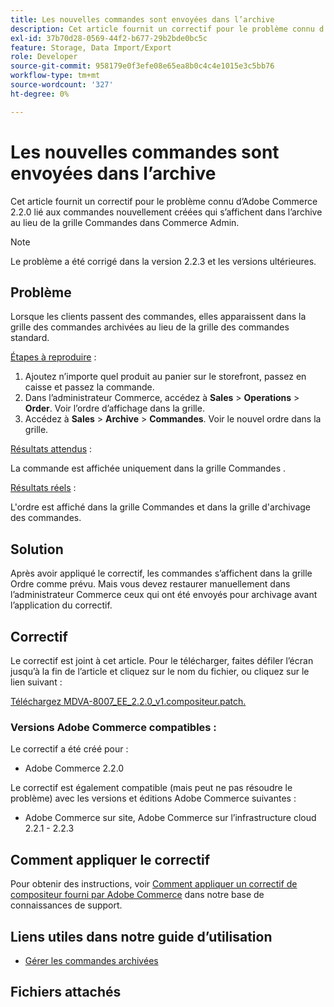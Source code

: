 ```yaml
---
title: Les nouvelles commandes sont envoyées dans l’archive
description: Cet article fournit un correctif pour le problème connu d’Adobe Commerce 2.2.0 lié aux commandes nouvellement créées qui s’affichent dans l’archive au lieu de la grille Commandes dans Commerce Admin.
exl-id: 37b70d28-0569-44f2-b677-29b2bde0bc5c
feature: Storage, Data Import/Export
role: Developer
source-git-commit: 958179e0f3efe08e65ea8b0c4c4e1015e3c5bb76
workflow-type: tm+mt
source-wordcount: '327'
ht-degree: 0%

---
```


# Les nouvelles commandes sont envoyées dans l’archive

Cet article fournit un correctif pour le problème connu d’Adobe Commerce 2.2.0 lié aux commandes nouvellement créées qui s’affichent dans l’archive au lieu de la grille Commandes dans Commerce Admin.

>[!NOTE]
>
>Le problème a été corrigé dans la version 2.2.3 et les versions ultérieures.

## Problème

Lorsque les clients passent des commandes, elles apparaissent dans la grille des commandes archivées au lieu de la grille des commandes standard.

<u>Étapes à reproduire</u> :

1. Ajoutez n’importe quel produit au panier sur le storefront, passez en caisse et passez la commande.
1. Dans l’administrateur Commerce, accédez à **Sales** > **Operations** > **Order**. Voir l’ordre d’affichage dans la grille.
1. Accédez à **Sales** > **Archive** > **Commandes**. Voir le nouvel ordre dans la grille.

<u>Résultats attendus</u> :

La commande est affichée uniquement dans la grille Commandes .

<u>Résultats réels</u> :

L&#39;ordre est affiché dans la grille Commandes et dans la grille d&#39;archivage des commandes.

## Solution

Après avoir appliqué le correctif, les commandes s’affichent dans la grille Ordre comme prévu. Mais vous devez restaurer manuellement dans l’administrateur Commerce ceux qui ont été envoyés pour archivage avant l’application du correctif.

## Correctif

Le correctif est joint à cet article. Pour le télécharger, faites défiler l’écran jusqu’à la fin de l’article et cliquez sur le nom du fichier, ou cliquez sur le lien suivant :

[Téléchargez MDVA-8007\_EE\_2.2.0\_v1.compositeur.patch.](assets/MDVA-8007_EE_2.2.0_v1.composer.patch.zip)

### Versions Adobe Commerce compatibles :

Le correctif a été créé pour :

* Adobe Commerce 2.2.0

Le correctif est également compatible (mais peut ne pas résoudre le problème) avec les versions et éditions Adobe Commerce suivantes :

* Adobe Commerce sur site, Adobe Commerce sur l’infrastructure cloud 2.2.1 - 2.2.3

## Comment appliquer le correctif

Pour obtenir des instructions, voir [Comment appliquer un correctif de compositeur fourni par Adobe Commerce](/help/how-to/general/how-to-apply-a-composer-patch-provided-by-magento.md) dans notre base de connaissances de support.

## Liens utiles dans notre guide d’utilisation

* [Gérer les commandes archivées](https://docs.magento.com/user-guide/sales/order-archive.html)

## Fichiers attachés
